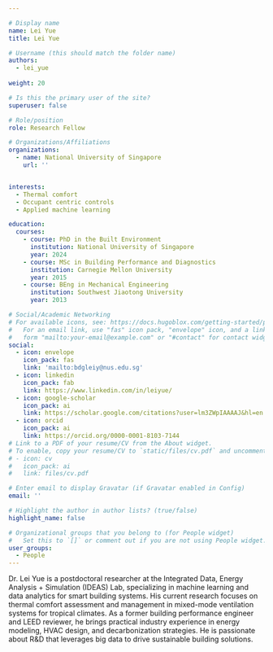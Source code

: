 ```yaml
---

# Display name
name: Lei Yue
title: Lei Yue

# Username (this should match the folder name)
authors:
  - lei_yue
  
weight: 20

# Is this the primary user of the site?
superuser: false

# Role/position
role: Research Fellow

# Organizations/Affiliations
organizations:
  - name: National University of Singapore
    url: ''


interests:
  - Thermal comfort 
  - Occupant centric controls
  - Applied machine learning

education:
  courses:
    - course: PhD in the Built Environment
      institution: National University of Singapore
      year: 2024
    - course: MSc in Building Performance and Diagnostics
      institution: Carnegie Mellon University
      year: 2015
    - course: BEng in Mechanical Engineering
      institution: Southwest Jiaotong University
      year: 2013

# Social/Academic Networking
# For available icons, see: https://docs.hugoblox.com/getting-started/page-builder/#icons
#   For an email link, use "fas" icon pack, "envelope" icon, and a link in the
#   form "mailto:your-email@example.com" or "#contact" for contact widget.
social:
  - icon: envelope
    icon_pack: fas
    link: 'mailto:bdgleiy@nus.edu.sg'
  - icon: linkedin
    icon_pack: fab
    link: https://www.linkedin.com/in/leiyue/
  - icon: google-scholar
    icon_pack: ai
    link: https://scholar.google.com/citations?user=lm3ZWpIAAAAJ&hl=en
  - icon: orcid
    icon_pack: ai
    link: https://orcid.org/0000-0001-8103-7144
# Link to a PDF of your resume/CV from the About widget.
# To enable, copy your resume/CV to `static/files/cv.pdf` and uncomment the lines below.
# - icon: cv
#   icon_pack: ai
#   link: files/cv.pdf

# Enter email to display Gravatar (if Gravatar enabled in Config)
email: ''

# Highlight the author in author lists? (true/false)
highlight_name: false

# Organizational groups that you belong to (for People widget)
#   Set this to `[]` or comment out if you are not using People widget.
user_groups:
  - People
---
```


Dr. Lei Yue is a postdoctoral researcher at the Integrated Data, Energy Analysis + Simulation (IDEAS) Lab, specializing in machine learning and data analytics for smart building systems. His current research focuses on thermal comfort assessment and management in mixed-mode ventilation systems for tropical climates. As a former building performance engineer and LEED reviewer, he brings practical industry experience in energy modeling, HVAC design, and decarbonization strategies. He is passionate about R&D that leverages big data to drive sustainable building solutions.

